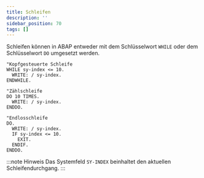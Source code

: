 ```yaml
---
title: Schleifen
description: ''
sidebar_position: 70
tags: []
---
```


Schleifen können in ABAP entweder mit dem Schlüsselwort `WHILE` oder dem Schlüsselwort `DO` umgesetzt werden.

```abap showLineNumbers
"Kopfgesteuerte Schleife
WHILE sy-index <= 10.
  WRITE: / sy-index.
ENDWHILE.

"Zählschleife
DO 10 TIMES.
  WRITE: / sy-index.
ENDDO.

"Endlosschleife
DO.
  WRITE: / sy-index.
  IF sy-index <= 10.
    EXIT.
  ENDIF.
ENDDO.
```

:::note Hinweis
Das Systemfeld `SY-INDEX` beinhaltet den aktuellen Schleifendurchgang.
:::
